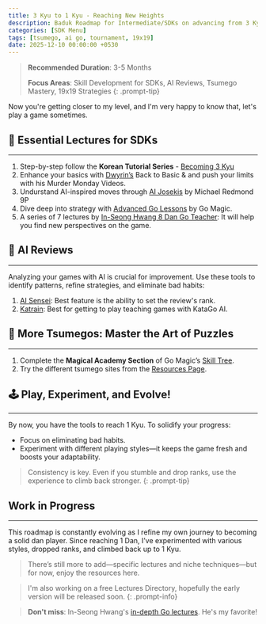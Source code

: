 ```yaml
---
title: 3 Kyu to 1 Kyu - Reaching New Heights
description: Baduk Roadmap for Intermediate/SDKs on advancing from 3 Kyu to 1 Kyu
categories: [SDK Menu]
tags: [tsumego, ai go, tournament, 19x19]
date: 2025-12-10 00:00:00 +0530
---
```


> **Recommended Duration**: 3-5 Months  
>
> **Focus Areas**: Skill Development for SDKs, AI Reviews, Tsumego Mastery, 19x19 Strategies
{: .prompt-tip}

Now you're getting closer to my level, and I'm very happy to know that, let's play a game sometimes.

## 🔑 Essential Lectures for SDKs

---

1. Step-by-step follow the **Korean Tutorial Series** - <a href="https://youtube.com/playlist?list=PLO5jVlKbZT23QUc95Wnk_D-6P9XmOUTOS&si=huHq9qbGn96HdAKq" target="_blank" rel="nofollow noopener noreferrer">Becoming 3 Kyu</a>
2. Enhance your basics with <a href="https://www.youtube.com/@dwyrin" target="_blank" rel="nofollow noopener noreferrer">Dwyrin’s</a> Back to Basic & and push your limits with his Murder Monday Videos.
3. Undurstand AI-inspired moves through <a href="https://www.youtube.com/playlist?list=PLW5_cMTm0wvZU5pQhmQFwXh-ojU1mQIg3" target="_blank" rel="nofollow noopener noreferrer">AI Josekis</a> by Michael Redmond 9P
4. Dive deep into strategy with <a href="https://youtube.com/playlist?list=PL4DLlaT_bvDFXoD49tt3o4T_CaoSum4Zy&si=LzpUxugXKORQZjYq" target="_blank" rel="nofollow noopener noreferrer">Advanced Go Lessons</a> by Go Magic.
5. A series of 7 lectures by <a href="https://youtube.com/playlist?list=PLei3aTwwO99ZA9WCPmt8jZNxhy4wf00dt&si=Oi65yTzD8E7A9ox5" target="_blank" rel="nofollow noopener noreferrer">In-Seong Hwang 8 Dan Go Teacher</a>: It will help you find new perspectives on the game.

## 🤖 AI Reviews

---

Analyzing your games with AI is crucial for improvement. Use these tools to identify patterns, refine strategies, and eliminate bad habits:
1. <a href="https://ai-sensei.com/" target="_blank" rel="nofollow noopener noreferrer">AI Sensei</a>: Best feature is the ability to set the review's rank.
2. <a href="https://github.com/sanderland/katrain/releases" target="_blank" rel="nofollow noopener noreferrer">Katrain</a>: Best for getting to play teaching games with KataGo AI.

## 🧩 More Tsumegos: Master the Art of Puzzles

---

1. Complete the **Magical Academy Section** of Go Magic’s <a href="https://gomagic.org/go-problems/" target="_blank" rel="nofollow noopener noreferrer">Skill Tree</a>.
2. Try the different tsumego sites from the [Resources Page](/posts/weiqi-resources/).

## 🕹️ Play, Experiment, and Evolve!

---

By now, you have the tools to reach 1 Kyu. To solidify your progress:  
 
- Focus on eliminating bad habits.  
- Experiment with different playing styles—it keeps the game fresh and boosts your adaptability.  

> Consistency is key. Even if you stumble and drop ranks, use the experience to climb back stronger. 
{: .prompt-tip}
 
## Work in Progress

---

This roadmap is constantly evolving as I refine my own journey to becoming a solid dan player. Since reaching 1 Dan, I’ve experimented with various styles, dropped ranks, and climbed back up to 1 Kyu.  
> There’s still more to add—specific lectures and niche techniques—but for now, enjoy the resources here.

> I'm also working on a free Lectures Directory, hopefully the early version will be released soon.
{: .prompt-info} 

> **Don't miss**: In-Seong Hwang's <a href="https://baduktube.soumyak4.in/collection/13" target="_blank">in-depth Go lectures</a>. He's my favorite!